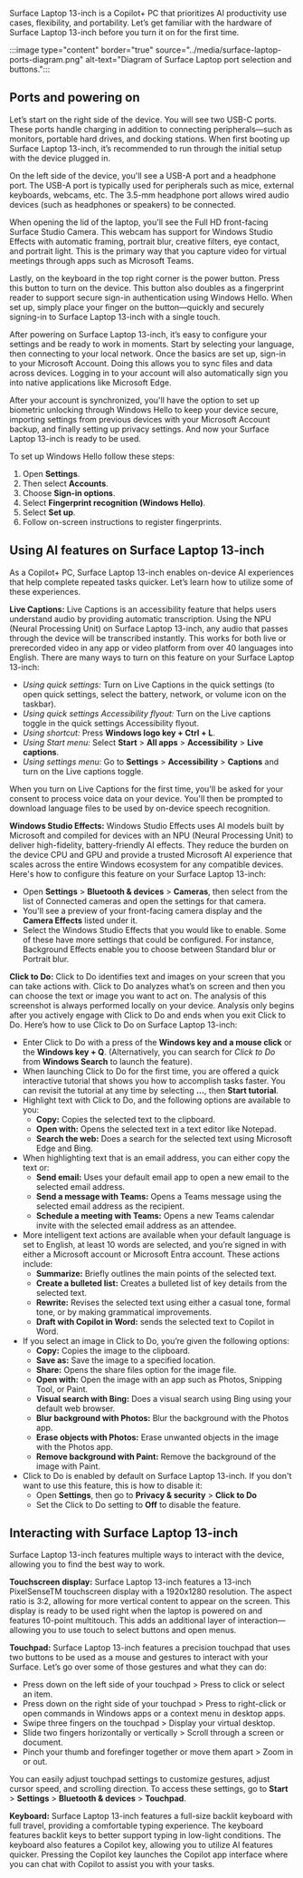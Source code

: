 Surface Laptop 13-inch is a Copilot+ PC that prioritizes AI productivity use cases, flexibility, and portability. Let’s get familiar with the hardware of Surface Laptop 13-inch before you turn it on for the first time.

:::image type="content" border="true" source="../media/surface-laptop-ports-diagram.png" alt-text="Diagram of Surface Laptop port selection and buttons.":::

## Ports and powering on

Let’s start on the right side of the device. You will see two USB-C ports. These ports handle charging in addition to connecting peripherals—such as monitors, portable hard drives, and docking stations. When first booting up Surface Laptop 13-inch, it’s recommended to run through the initial setup with the device plugged in.

On the left side of the device, you'll see a USB-A port and a headphone port. The USB-A port is typically used for peripherals such as mice, external keyboards, webcams, etc. The 3.5-mm headphone port allows wired audio devices (such as headphones or speakers) to be connected.

When opening the lid of the laptop, you'll see the Full HD front-facing Surface Studio Camera. This webcam has support for Windows Studio Effects with automatic framing, portrait blur, creative filters, eye contact, and portrait light. This is the primary way that you capture video for virtual meetings through apps such as Microsoft Teams.

Lastly, on the keyboard in the top right corner is the power button. Press this button to turn on the device. This button also doubles as a fingerprint reader to support secure sign-in authentication using Windows Hello. When set up, simply place your finger on the button—quickly and securely signing-in to Surface Laptop 13-inch with a single touch.

After powering on Surface Laptop 13-inch, it’s easy to configure your settings and be ready to work in moments. Start by selecting your language, then connecting to your local network. Once the basics are set up, sign-in to your Microsoft Account. Doing this allows you to sync files and data across devices. Logging in to your account will also automatically sign you into native applications like Microsoft Edge.

After your account is synchronized, you'll have the option to set up biometric unlocking through Windows Hello to keep your device secure, importing settings from previous devices with your Microsoft Account backup, and finally setting up privacy settings. And now your Surface Laptop 13-inch is ready to be used.

To set up Windows Hello follow these steps:

1. Open **Settings**.
2. Then select **Accounts**.
3. Choose **Sign-in options**.
4. Select **Fingerprint recognition (Windows Hello)**.
5. Select **Set up**.
6. Follow on-screen instructions to register fingerprints.

## Using AI features on Surface Laptop 13-inch

As a Copilot+ PC, Surface Laptop 13-inch enables on-device AI experiences that help complete repeated tasks quicker. Let’s learn how to utilize some of these experiences.

**Live Captions:** Live Captions is an accessibility feature that helps users understand audio by providing automatic transcription. Using the NPU (Neural Processing Unit) on Surface Laptop 13-inch, any audio that passes through the device will be transcribed instantly. This works for both live or prerecorded video in any app or video platform from over 40 languages into English. There are many ways to turn on this feature on your Surface Laptop 13-inch:

- *Using quick settings:* Turn on Live Captions in the quick settings (to open quick settings, select the battery, network, or volume icon on the taskbar).
- *Using quick settings Accessibility flyout:* Turn on the Live captions toggle in the quick settings Accessibility flyout.
- *Using shortcut:* Press **Windows logo key + Ctrl + L**.
- *Using Start menu:* Select **Start** > **All apps** > **Accessibility** > **Live captions**.
- *Using settings menu:* Go to **Settings** > **Accessibility** > **Captions** and turn on the Live captions toggle.

When you turn on Live Captions for the first time, you'll be asked for your consent to process voice data on your device. You'll then be prompted to download language files to be used by on-device speech recognition.

**Windows Studio Effects:** Windows Studio Effects uses AI models built by Microsoft and compiled for devices with an NPU (Neural Processing Unit) to deliver high-fidelity, battery-friendly AI effects. They reduce the burden on the device CPU and GPU and provide a trusted Microsoft AI experience that scales across the entire Windows ecosystem for any compatible devices. Here's how to configure this feature on your Surface Laptop 13-inch:

- Open **Settings** > **Bluetooth & devices** > **Cameras**, then select from the list of Connected cameras and open the settings for that camera.
- You'll see a preview of your front-facing camera display and the **Camera Effects** listed under it.
- Select the Windows Studio Effects that you would like to enable. Some of these have more settings that could be configured. For instance, Background Effects enable you to choose between Standard blur or Portrait blur.

**Click to Do:** Click to Do identifies text and images on your screen that you can take actions with. Click to Do analyzes what’s on screen and then you can choose the text or image you want to act on. The analysis of this screenshot is always performed locally on your device. Analysis only begins after you actively engage with Click to Do and ends when you exit Click to Do. Here’s how to use Click to Do on Surface Laptop 13-inch:

- Enter Click to Do with a press of the **Windows key and a mouse click** or the **Windows key + Q**. (Alternatively, you can search for *Click to Do* from **Windows Search** to launch the feature).
- When launching Click to Do for the first time, you are offered a quick interactive tutorial that shows you how to accomplish tasks faster. You can revisit the tutorial at any time by selecting **…**, then **Start tutorial**.
- Highlight text with Click to Do, and the following options are available to you:
  - **Copy:** Copies the selected text to the clipboard.
  - **Open with:** Opens the selected text in a text editor like Notepad.
  - **Search the web:** Does a search for the selected text using Microsoft Edge and Bing.
- When highlighting text that is an email address, you can either copy the text or:
  - **Send email:** Uses your default email app to open a new email to the selected email address.
  - **Send a message with Teams:** Opens a Teams message using the selected email address as the recipient.
  - **Schedule a meeting with Teams:** Opens a new Teams calendar invite with the selected email address as an attendee.
- More intelligent text actions are available when your default language is set to English, at least 10 words are selected, and you’re signed in with either a Microsoft account or Microsoft Entra account. These actions include:
  - **Summarize:** Briefly outlines the main points of the selected text.
  - **Create a bulleted list:** Creates a bulleted list of key details from the selected text.
  - **Rewrite:** Revises the selected text using either a casual tone, formal tone, or by making grammatical improvements.
  - **Draft with Copilot in Word:** sends the selected text to Copilot in Word.
- If you select an image in Click to Do, you’re given the following options:
  - **Copy:** Copies the image to the clipboard.
  - **Save as:** Save the image to a specified location.
  - **Share:** Opens the share files option for the image file.
  - **Open with:** Open the image with an app such as Photos, Snipping Tool, or Paint.
  - **Visual search with Bing:** Does a visual search using Bing using your default web browser.
  - **Blur background with Photos:** Blur the background with the Photos app.
  - **Erase objects with Photos:** Erase unwanted objects in the image with the Photos app.
  - **Remove background with Paint:** Remove the background of the image with Paint.
- Click to Do is enabled by default on Surface Laptop 13-inch. If you don't want to use this feature, this is how to disable it:
  - Open **Settings**, then go to **Privacy & security** > **Click to Do**
  - Set the Click to Do setting to **Off** to disable the feature.

## Interacting with Surface Laptop 13-inch

Surface Laptop 13-inch features multiple ways to interact with the device, allowing you to find the best way to work.

**Touchscreen display:** Surface Laptop 13-inch features a 13-inch PixelSenseTM touchscreen display with a 1920x1280 resolution. The aspect ratio is 3:2, allowing for more vertical content to appear on the screen. This display is ready to be used right when the laptop is powered on and features 10-point multitouch. This adds an additional layer of interaction—allowing you to use touch to select buttons and open menus.

**Touchpad:** Surface Laptop 13-inch features a precision touchpad that uses two buttons to be used as a mouse and gestures to interact with your Surface. Let’s go over some of those gestures and what they can do:

- Press down on the left side of your touchpad > Press to click or select an item.
- Press down on the right side of your touchpad > Press to right-click or open commands in Windows apps or a context menu in desktop apps.
- Swipe three fingers on the touchpad > Display your virtual desktop.
- Slide two fingers horizontally or vertically > Scroll through a screen or document.
- Pinch your thumb and forefinger together or move them apart > Zoom in or out.

You can easily adjust touchpad settings to customize gestures, adjust cursor speed, and scrolling direction. To access these settings, go to **Start** > **Settings** > **Bluetooth & devices** > **Touchpad**.

**Keyboard:** Surface Laptop 13-inch features a full-size backlit keyboard with full travel, providing a comfortable typing experience. The keyboard features backlit keys to better support typing in low-light conditions. The keyboard also features a Copilot key, allowing you to utilize AI features quicker. Pressing the Copilot key launches the Copilot app interface where you can chat with Copilot to assist you with your tasks.

